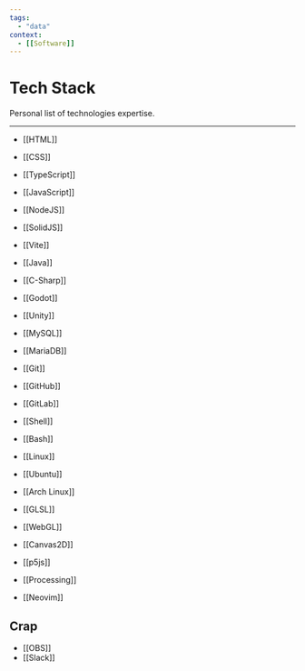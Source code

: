 ```yaml
---
tags:
  - "data"
context:
  - [[Software]]
---
```


# Tech Stack

Personal list of technologies expertise.

---

- [[HTML]]
- [[CSS]]

- [[TypeScript]]
- [[JavaScript]]

- [[NodeJS]]
- [[SolidJS]]
- [[Vite]]

- [[Java]]
- [[C-Sharp]]

- [[Godot]]
- [[Unity]]

- [[MySQL]]
- [[MariaDB]]

- [[Git]]

- [[GitHub]]
- [[GitLab]]

- [[Shell]]
- [[Bash]]

- [[Linux]]
- [[Ubuntu]]
- [[Arch Linux]]

- [[GLSL]]

- [[WebGL]]
- [[Canvas2D]]
- [[p5js]]

- [[Processing]]

- [[Neovim]]

## Crap

- [[OBS]]
- [[Slack]]
